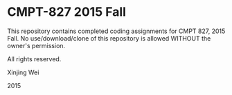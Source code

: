 # CMPT-827 2015 Fall

This repository contains completed coding assignments for CMPT 827, 2015 Fall. No use/download/clone of this repository is allowed WITHOUT the owner's permission.

All rights reserved.

Xinjing Wei

2015
